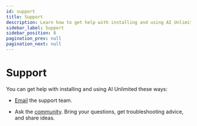 ```yaml
---
id: support
title: Support
description: Learn how to get help with installing and using AI Unlimited.
sidebar_label: Support
sidebar_position: 8
pagination_prev: null
pagination_next: null
---
```


# Support

You can get help with installing and using AI Unlimited these ways:

- <a href="mailto:aiunlimited.support@Teradata.com">Email</a> the support team.

- Ask the [community](https://support.teradata.com/community?id=community_forum&sys_id=b0aba91597c329d0e6d2bd8c1253affa). Bring your questions, get troubleshooting advice, and share ideas.





